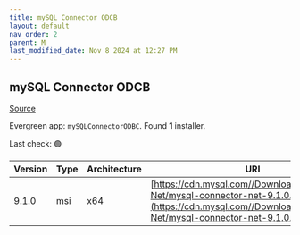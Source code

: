 ```yaml
---
title: mySQL Connector ODCB
layout: default
nav_order: 2
parent: M
last_modified_date: Nov 8 2024 at 12:27 PM
---
```


## mySQL Connector ODCB

[Source](https://dev.mysql.com/doc/connector-odbc/en/)

Evergreen app: `mySQLConnectorODBC`. Found **1** installer.

Last check: 🟢

| Version | Type | Architecture | URI                                                                                                                                                          |
| ------- | ---- | ------------ | ------------------------------------------------------------------------------------------------------------------------------------------------------------ |
| 9.1.0   | msi  | x64          | [https://cdn.mysql.com//Downloads/Connector-Net/mysql-connector-net-9.1.0.msi](https://cdn.mysql.com//Downloads/Connector-Net/mysql-connector-net-9.1.0.msi) |
